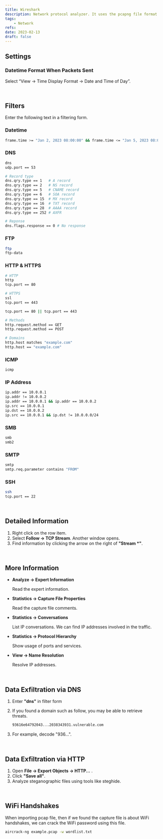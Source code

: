 ```yaml
---
title: Wireshark
description: Network protocol analyzer. It uses the pcapng file format.
tags:
    - Network
refs:
date: 2023-02-13
draft: false
---
```


## Settings

### Datetime Format When Packets Sent

Select “View → Time Display Format → Date and Time of Day”.

<br />

## Filters

Enter the following text in a filtering form.

### Datetime

```sh
frame.time >= "Jan 2, 2023 08:00:00" && frame.time <= "Jan 5, 2023 08:00:00"
```

### DNS

```sh
dns
udp.port == 53

# Record type
dns.qry.type == 1   # A record
dns.qry.type == 2   # NS record
dns.qry.type == 5   # CNAME record
dns.qry.type == 6   # SOA record
dns.qry.type == 15  # MX record
dns.qry.type == 16  # TXT record
dns.qry.type == 28  # AAAA record
dns.qry.type == 252 # AXFR

# Reponse
dns.flags.response == 0 # No response
```

### FTP

```sh
ftp
ftp-data
```

### HTTP & HTTPS

```sh
# HTTP
http
tcp.port == 80

# HTTPS
ssl
tcp.port == 443

tcp.port == 80 || tcp.port == 443

# Methods
http.request.method == GET
http.request.method == POST

# Domains
http.host matches "example.com"
http.host == "example.com"
```

### ICMP

```sh
icmp
```

### IP Address

```sh
ip.addr == 10.0.0.1
ip.addr != 10.0.0.2
ip.addr == 10.0.0.1 && ip.addr == 10.0.0.2
ip.src == 10.0.0.1
ip.dst == 10.0.0.2
ip.src == 10.0.0.1 && ip.dst != 10.0.0.0/24
```

### SMB

```sh
smb
smb2
```

### SMTP

```sh
smtp
smtp.req.parameter contains "FROM"
```

### SSH

```sh
ssh
tcp.port == 22
```

<br />

## Detailed Information

1. Right click on the row item.
2. Select **Follow -> TCP Stream**. Another window opens.
3. Find information by clicking the arrow on the right of **"Stream *"**.

<br />

## More Information

- **Analyze -> Expert Information**

    Read the expert information.

- **Statistics -> Capture File Properties**

    Read the capture file comments.
    
- **Statistics → Conversations**
    
    List IP conversations. We can find IP addresses involved in the traffic.

- **Statistics → Protocol Hierarchy**
    
    Show usage of ports and services.

- **View -> Name Resolution**

    Resolve IP addresses.

<br />

## Data Exfiltration via DNS

1. Enter **"dns"** in filter form
2. If you found a domain such as follow, you may be able to retrieve threats.

    ```txt
    93616e64792043...2038343931.vulnerable.com
    ```

3. For example, decode "936...".

<br />

## Data Exfiltration via HTTP

1. Open **File -> Export Objects -> HTTP...** .
2. Click **"Save all"**.
3. Analyze steganographic files using tools like steghide.

<br />

## WiFi Handshakes

When importing pcap file, then if we found the capture file is about WiFi handshakes, we can crack the WiFi password using this file.

```bash
aircrack-ng example.pcap -w wordlist.txt
```